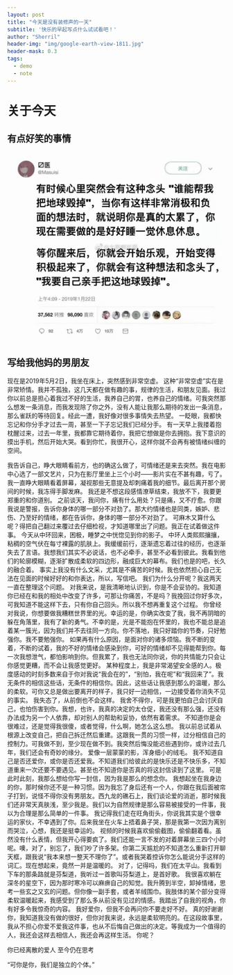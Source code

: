 ```yaml
---
layout: post
title: "今天是没有装修声的一天"
subtitle: '快乐的早起写点什么试试看吧！'
author: "Sherril"
header-img: "img/google-earth-view-1811.jpg"
header-mask: 0.3
tags:
  - demo
  - note
---
```


# 关于今天

## 有点好笑的事情
![蛋挞制作者](https://github.com/SherrilWang/sherrilwang.github.io/blob/master/img/IMG_3502.JPG?raw=true)


## 写给我他妈的男朋友
现在是2019年5月2日，我坐在床上，突然感到非常空虚。
这种“非常空虚”实在是非常矫情。我并不孤独，这几天都在做有趣的事，规律的生活，和朋友见面。我过你以前总是担心着我过不好的生活，我养自己的胃，也养自己的情绪。可我突然那么想发一条消息，而我发现除了你之外，没有人能让我那么期待的发出一条消息，那么雀跃的等待回复。经此一遭，我好像对很多事情失去热望。
一眨眼，我都快忘记和你分手才过去一周，甚至一下子忘记我们已经分手。
有一天早上我搂着抱枕醒过来，过去一年里，我都靠它期待着你，我把它想做是你去拥抱。我下意识的摸出手机，然后开始大哭。看到你忙，我很开心，这样你就不会再有被情绪纠缠的空间。

我告诉自己，睁大眼睛看前方，也的确这么做了，可情绪还是来去突然。我在电影中心选了一部文艺片，只为在影厅里坐上三个小时——影片实在不甚有趣，亏了。我一直睁大眼睛看着屏幕，凝视那些无意提及却刺痛着我的细节。最后离开那个房间的时候，我冻得手脚发麻。
我还是不想这段感情潦草结束，我放不下，我要更郑重的和你道别。
之前谈天，我问你，痛有什么用处？只是痛，又不疗愈。你跟我说是警报，告诉你身体的哪一部分不对劲了。那大约情绪也是同类，嫉妒、悲伤、乃至好的情绪，都在告诉你，身体的哪一部分不对劲了。
可麻木又算什么呢？得把自己翻过来覆过去仔细检视，才知道哪里出了问题。我正在试着做这件事。
今天从中环回来，困极，睡梦之中恍惚见到你的影子。
中环人类熙熙攘攘，粘稠的空气伏在每寸裸露的肌肤上。我缓缓前行，逐渐遗忘着过往的经历，也逐渐失去了言语。我想我们其实不必说话，也不必牵手，甚至不必看到彼此。我看到他们的轮廓模糊，逐渐扩散成柔软的四边形，融成巨大的幕布。我们也是的吧，长久的融合着。
事实上我没有什么文采，尤其是不痛苦的时候。我也依然担心自己无法在见面的时候好好的和你表达，所以，写信吧。
我们为什么分开呢？我这两天一直在整理这个问题。
对我来说，是我清晰地认识到，你是不会妥协的。我知道你已经在和我的相处中改变了许多，可那让你痛苦，不是吗？我挽回过你好多次，可我知道不能这样下去，只有你自己回头。所以我不想再重复这个过程。
你曾经对我说，你想要做我糟糕世界里的光。幸运的是，你确实改变了我，我不再阴暗的躲在角落里，我有了新的勇气。不幸的是，光是不能抱在怀里的，我也不能总是追着某一簇光，因为我们并不去往同一方向。你不落地，我只好踏你的节奏，只好勉强你。我不要勉强你。
如果再有什么原因，是面对你的诸多烦恼。我不断的变着，不断的试着，我的不好的情绪会感染到你，可好的情绪却不见得能帮到你。每一次我想泄气，都怕影响到你。但我累了，我也无法同你说，你的共情能力只会让你感觉更糟，而不会让我感觉更好。
某种程度上，我是非常渴望安全感的人。极度感动的时刻多数来自于你对我说“我会在的”，“别怕，我在呢”和“我回来了”。我无条件的相信这些话，无条件的相信你。因此，这些话让我感到那么的温暖，那么的柔软。可你又总是做出要离开的样子，我只好一边相信，一边接受着你消失不见的事实。
我失态了，从前倒也不会这样。
我舍不得你，可是我更怕自己会讨厌自己，也怕伤害到你。我想，也许，我真的决定的太仓促，我还没有那么强，还没有办法成为另一个人依靠，却对别人的帮助和妥协，依然有着需求。
不知道你是会很难过，还是觉得我很傻，或者觉得，什么啊，她怎么这么想。
我以前总试着从根源上改变自己，把自己拆迁然后重建。这跟我一贯的习惯一样，过分相信自己的控制力。可我做不到，至少现在做不到。我突然后悔没能迟些遇到你，或许过去几年，我们还会有奇妙的缘分。
爱像一层蒙蒙的影，浑身细小的绒毛。
我不知道自己是否还爱你，或你是否还爱我。不知道我们给彼此的是快乐还是不快乐多，不知道重来一次还要不要遇见。甚至也不知道你是否真的将这封信读到了这里。
可是此时此刻，我那么想给你写一封信，因为我是那么的想念你。
我想起坐在我身边的你，那时候你还不是一种习惯。因为我忘了身后还有一个人，你跟在我后面被帘子打到，说怪不得你没有男朋友。西九龙的礁石上，我们谈论爱的消逝，那时候我们还非常天真肤浅，至少我是。我们以为自然规律是那么容易被接受的一件事，我以为合理是那么简单的一件事。
我记得我们走在旺角街头，你说我其实是个很幸运的家伙，不幸遇到了你。后来我坐在火车上捂着鼻子哭，那是我第一次因为离别而哭泣，心想，我还是挺幸运的。
视频的时候我喜欢偷偷截图，偷偷翻着看。虽然没有什么表情，但我开心得要疯了。我们还能一言不发的对着屏幕坐三四个小时呢。噢，对了，别忘了，我们吵了许多架。你第二天尴尬的不知道怎么重新打开聊天框，跟我说“我本来想一整天不理你了”。或者我哭着控诉你怎么能说分手这样的词汇。现在想起来，竟然一并是温暖的。
对了，记得吗，我们在太平山。我看到下车的那条路就是芬梨道，我听过一首歌叫芬梨道上，是首好歌。
我很喜欢躺在深冬的星空下，因为那时寒冷可以麻痹自己的知觉。我升腾到半空，卸掉情绪，思考一些玄之又玄的问题。但你像一副手套，或者羊绒围巾。我肢体的某个部分变得柔软温暖起来，我感受到了那么多从前没有见过的情感。我踏出了自我的视角，你有好多令我惊奇的内容。
我好爱你，但我不会再问你不要走好不好。
真的好谢谢你，我知道我没有做的很好，但你对我来说，永远是柔软明亮的。在这段故事里，我从不担心你爱不爱我这件事，也从不后悔自己做出的决定。等我成为一个值得的人，我还会这样去相信人，我还会再这样生活。
你呢？

你已经离散的爱人
至今仍在思考

“可你是你，我们是独立的个体。”

